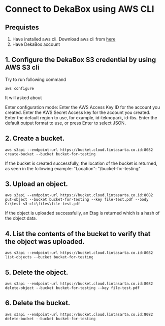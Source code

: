 # Connect to DekaBox using AWS CLI

## Prequistes

1. Have installed aws cli. Download aws cli from [here](https://aws.amazon.com/cli/)
2. Have DekaBox account

## 1. Configure the DekaBox S3 credential by using AWS S3 cli

Try to run following command

```
aws configure
```
It will asked about

Enter configuration mode: 
Enter the AWS Access Key ID for the account you created.
Enter the AWS Secret Access key for the account you created.
Enter the default region to use, for example, id-teknopark, id-tbs.
Enter the default output format to use, or press Enter to select JSON.


## 2. Create a bucket.

```
aws s3api --endpoint-url https://bucket.cloud.lintasarta.co.id:8082 create-bucket --bucket bucket-for-testing
```

If the bucket is created successfully, the location of the bucket is returned, as seen in the following example:
"Location": "/bucket-for-testing"

## 3. Upload an object.

```
aws s3api --endpoint-url https://bucket.cloud.lintasarta.co.id:8082 put-object --bucket bucket-for-testing --key file-test.pdf --body C:\test-s3-cli\files\file-test.pdf
```

If the object is uploaded successfully, an Etag is returned which is a hash of the object data.

## 4. List the contents of the bucket to verify that the object was uploaded.

```
aws s3api --endpoint-url https://bucket.cloud.lintasarta.co.id:8082 list-objects --bucket bucket-for-testing
```

## 5. Delete the object.

```
aws s3api --endpoint-url https://bucket.cloud.lintasarta.co.id:8082  delete-object --bucket bucket-for-testing --key file-test.pdf
```

## 6. Delete the bucket.

```
aws s3api --endpoint-url https://bucket.cloud.lintasarta.co.id:8082 delete-bucket --bucket bucket-for-testing
```
